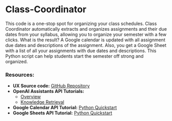# Class-Coordinator

This code is a one-stop spot for organizing your class schedules. Class Coordinator automatically extracts and organizes assignments and their due dates from your syllabus, allowing you to organize your semester with a few clicks. What is the result? A Google calendar is updated with all assignment due dates and descriptions of the assignment. Also, you get a Google Sheet with a list of all your assignments with due dates and descriptions. This Python script can help students start the semester off strong and organized.

### Resources:
- **UX Source code:** [GitHub Repository](https://github.com/codefirstio/tkinter-data-entry.git)
- **OpenAI Assistants API Tutorials:**
  - [Overview](https://platform.openai.com/docs/assistants/overview)
  - [Knowledge Retrieval](https://platform.openai.com/docs/assistants/tools/knowledge-retrieval)
- **Google Calendar API Tutorial:** [Python Quickstart](https://developers.google.com/calendar/api/quickstart/python)
- **Google Sheets API Tutorial:** [Python Quickstart](https://developers.google.com/sheets/api/quickstart/python)

